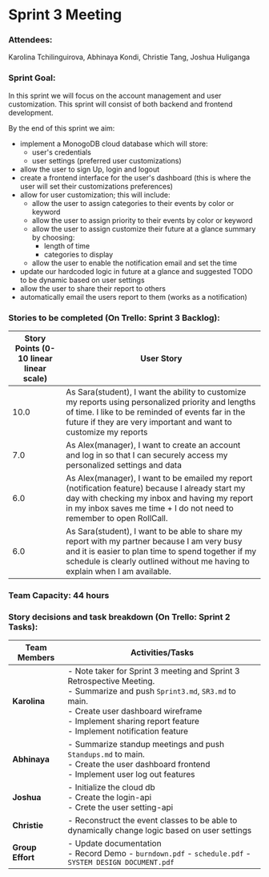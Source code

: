 # Sprint 3 Meeting

### Attendees: 
Karolina Tchilinguirova, Abhinaya Kondi, Christie Tang, Joshua Huliganga 

### Sprint Goal:
In this sprint we will focus on the account management and user customization. This sprint will consist of both backend and frontend development. 

By the end of this sprint we aim:
- implement a MonogoDB cloud database which will store:
    - user's credentials
    - user settings (preferred user customizations) 
- allow the user to sign Up, login and logout
- create a frontend interface for the user's dashboard (this is where the user will set their customizations preferences)
- allow for user customization; this will include:
    - allow the user to assign categories to their events by color or keyword
    - allow the user to assign priority to their events by color or keyword 
    - allow the user to assign customize their future at a glance summary by choosing:
        - length of time
        - categories to display
    - allow the user to enable the notification email and set the time
- update our hardcoded logic in future at a glance and suggested TODO to be dynamic based on user settings
- allow the user to share their report to others
- automatically email the users report to them (works as a notification)


### Stories to be completed (On Trello: Sprint 3 Backlog):

| Story Points (0-10 linear linear scale) | User Story                                                                                         |
|--------------|---------------------------------------------------------------------------------------------------|
| 10.0          | As Sara(student), I want the ability to customize my reports using personalized priority and lengths of time.  I like to be reminded of events far in the future if they are very important and want to customize my reports |
| 7.0          | As Alex(manager), I want to create an account and log in so that I can securely access my personalized settings and data |
| 6.0          | As Alex(manager), I want to be emailed my report (notification feature) because I already start my day with checking my inbox and having my report in my inbox saves me time + I do not need to remember to open RollCall. |
| 6.0          |As Sara(student), I want to be able to share my report with my partner because I am very busy and it is easier to plan time to spend together if my schedule is clearly outlined without me having to explain when I am available. |


### Team Capacity: 44 hours 

### Story decisions and task breakdown (On Trello: Sprint 2 Tasks):

| Team Members       | Activities/Tasks                                                                                        |
|-------------------|-----------------------------------------------------------------------------------------------------------|
| **Karolina**      | - Note taker for Sprint 3 meeting and Sprint 3 Retrospective Meeting.<br> - Summarize and push `Sprint3.md`, `SR3.md` to main.<br> - Create user dashboard wireframe <br> - Implement sharing report feature <br> - Implement notification feature |
| **Abhinaya**      | - Summarize standup meetings and push `Standups.md` to main.<br> - Create the user dashboard frontend <br> - Implement user log out features |
| **Joshua**        | - Initialize the cloud db <br> - Create the login-api <br> - Crete the user setting-api <br>  |
|**Christie**      | - Reconstruct the event classes to be able to dynamically change logic based on user settings |
| **Group Effort**  | - Update documentation<br> - Record Demo - `burndown.pdf` - `schedule.pdf` -  `SYSTEM DESIGN DOCUMENT.pdf` |

